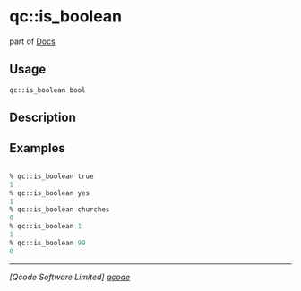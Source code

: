 qc::is_boolean
==============

part of [Docs](.)

Usage
-----
`qc::is_boolean bool`

Description
-----------


Examples
--------
```tcl

% qc::is_boolean true
1
% qc::is_boolean yes
1
% qc::is_boolean churches
0
% qc::is_boolean 1
1
% qc::is_boolean 99
0
```

----------------------------------
*[Qcode Software Limited] [qcode]*

[qcode]: www.qcode.co.uk "Qcode Software"